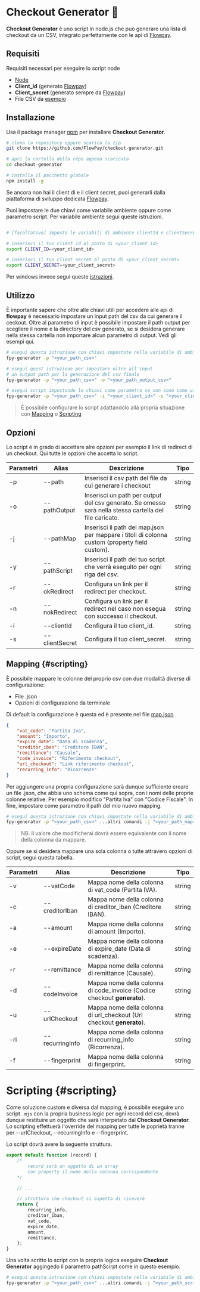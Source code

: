 # Checkout Generator 🧬

**Checkout Generator** è uno script in node.js che può generare una lista di checkout da un CSV, integrato perfettamente con le api di [Flowpay](https://www.flowpay.it/).

## Requisiti

Requisiti necessari per eseguire lo script node

-   [Node](https://nodejs.org/)
-   **Client_id** (generato [Flowpay](https://www.flowpay.it/))
-   **Client_secret** (generato sempre da [Flowpay](https://www.flowpay.it/))
-   File CSV da [esempio](./example/esempio.csv)

## Installazione

Usa il package manager [npm](https://www.npmjs.com/) per installare **Checkout Generator**.

```sh
# clona la repository oppure scarica la zip
git clone https://github.com/FlowPay/checkout-generator.git

# apri la cartella della repo appena scaricata
cd checkout-generator

# installa il pacchetto globale
npm install -g
```

Se ancora non hai il client di e il client secret, puoi generarli dalla piattaforma di sviluppo dedicata [Flowpay](https://app.flowpay.it/).

Puoi impostare le due chiavi come variabile ambiente oppure come parametro script. Per variabile ambiente segui queste istruzioni.

```sh

# [facoltativo] imposta le variabili di ambiente clientId e clientSecret

# inserisci il tuo client id al posto di <your_client_id>
export CLIENT_ID=<your_client_id>

# inserisci il tuo client secret al posto di <your_client_secret>
export CLIENT_SECRET=<your_client_secret>
```

Per windows invece segui queste [istruzioni](https://phoenixnap.com/kb/windows-set-environment-variable).

## Utilizzo

È importante sapere che oltre alle chiavi utili per accedere alle api di **flowpay** è necessario impostare un input path del csv da cui generare il ceckout. Oltre al parametro di input è possibile impostare il path output per scegliere il nome e la directory del csv generato, se si desidera generare nella stessa cartella non importare alcun parametro di output. Vedi gli esempi qui.

```sh
# esegui questa istruzione con chiavi impostate nella variabile di ambiente
fpy-generator -p "<your_path_csv>"

# esegui quest istruzione per impostare oltre all'input
# un output path per la generazione del csv finale
fpy-generator -p "<your_path_csv>" -o "<your_path_output_csv>"

# esegui script impostando le chiavi come parametro se non sono come variabile ambiente
fpy-generator -p "<your_path_csv>" -i "<your_client_id>" -s "<your_client_secret>"
```

> È possibile configurare lo script adattandolo alla propria situazione con [Mapping](#mapping) o [Scripting](#scripting)

## Opzioni

Lo script è in grado di accettare alre opzioni per esempio il link di redirect di un checkout. Qui tutte le opzioni che accetta lo script.

| Parametri | Alias          | Descrizione                                                                                            | Tipo   |
| --------- | -------------- | ------------------------------------------------------------------------------------------------------ | ------ |
| -p        | --path         | Inserisci il csv path del file da cui generare i checkout                                              | string |
| -o        | --pathOutput   | Inserisci un path per output del csv generato. Se omesso sarà nella stessa cartella del file caricato. | string |
| -j        | --pathMap      | Inserisci il path del map.json per mappare i titoli di colonna custom (property field custom).         | string |
| -y        | --pathScript   | Inserisci il path del tuo script che verrà eseguito per ogni riga del csv.                             | string |
| -r        | --okRedirect   | Configura un link per il redirect per checkout.                                                        | string |
| -n        | --nokRedirect  | Configura un link per il redirect nel caso non esegua con successo il checkout.                        | string |
| -i        | --clientId     | Configura il tuo client_id.                                                                            | string |
| -s        | --clientSecret | Configura il tuo client_secret.                                                                        | string |

## Mapping {#scripting}

È possibile mappare le colonne del proprio csv con due modalità diverse di configurazione:

-   File .json
-   Opzioni di configurazione da terminale

Di default la configurazione è questa ed è presente nel file [map.json](map.json)

```json
{
	"vat_code": "Partita Iva",
	"amount": "Importo",
	"expire_date": "Data di scadenza",
	"creditor_iban": "Creditore IBAN",
	"remittance": "Causale",
	"code_invoice": "Riferimento checkout",
	"url_checkout": "Link riferimento checkout",
	"recurring_info": "Ricorrenze"
}
```

Per aggiungere una propria configurazione sarà dunque sufficiente creare un file .json, che abbia uno schema come qui sopra, con i nomi delle proprie colonne relative. Per esempio modifico "Partita Iva" con "Codice Fiscale". In fine, impostare come parametro il path del mio nuovo mapping.

```sh
# esegui questa istruzione con chiavi impostate nella variabile di ambiente
fpy-generator -p "<your_path_csv>" ...altri comandi -j "<your_path_map>"
```

> NB. Il valore che modificherai dovrà essere equivalente con il nome della colonna da mappare.

Oppure se si desidera mappare una sola colonna o tutte attravero opzioni di script, segui questa tabella.

| Parametri | Alias           | Descrizione                                                              | Tipo   |
| --------- | --------------- | ------------------------------------------------------------------------ | ------ |
| -v        | --vatCode       | Mappa nome della colonna di vat_code (Partita IVA).                      | string |
| -c        | --creditorIban  | Mappa nome della colonna di creditor_iban (Creditore IBAN).              | string |
| -a        | --amount        | Mappa nome della colonna di amount (Importo).                            | string |
| -e        | --expireDate    | Mappa nome della colonna di expire_date (Data di scadenza).              | string |
| -r        | --remittance    | Mappa nome della colonna di remittance (Causale).                        | string |
| -d        | --codeInvoice   | Mappa nome della colonna di code_invoice (Codice checkout **generato**). | string |
| -u        | --urlCheckout   | Mappa nome della colonna di url_checkout (Url checkout **generato**).    | string |
| -ri       | --recurringInfo | Mappa nome della colonna di recurring_info (Ricorrenza).                 | string |
| -f        | --fingerprint   | Mappa nome della colonna di fingerprint.                                 | string |

# Scripting {#scripting}

Come soluzione custom e diversa dal mapping, è possibile eseguire uno script `.mjs` con la propria business logic per ogni record del csv, dovrà dunque restituire un oggetto che sarà interpetato dal **Checkout Generator**. Lo scripting effettuerà l'override del mapping per tutte le poprietà tranne per --urlCheckout, --recurringInfo e --fingerprint.

Lo script dovrà avere la seguente struttura.

```js
export default function (record) {
	/*
		record sarà un oggetto di un array
		con property il nome della colonna corrispondente
	*/

	// ...

	// struttura che checkout si aspetta di ricevere
	return {
		recurring_info,
		creditor_iban,
		vat_code,
		expire_date,
		amount,
		remittance,
	};
}
```

Una volta scritto lo script con la propria logica eseguire **Checkout Generator** aggingedo il parametro pathScirpt come in questo esempio.

```sh
# esegui questa istruzione con chiavi impostate nella variabile di ambiente
fpy-generator -p "<your_path_csv>" ...altri comandi -j "<your_path_script>"
```